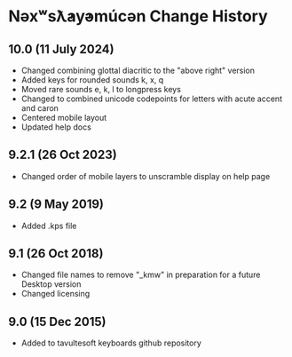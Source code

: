 Nəxʷsƛ̓ay̓əmúcən Change History
============================
10.0 (11 July 2024)
----------------
* Changed combining glottal diacritic to the "above right" version
* Added keys for rounded sounds k, x, q
* Moved rare sounds e, k, l to longpress keys
* Changed to combined unicode codepoints for letters with acute accent and caron
* Centered mobile layout
* Updated help docs


9.2.1 (26 Oct 2023)
----------------
* Changed order of mobile layers to unscramble display on help page

9.2 (9 May 2019)
----------------
* Added .kps file

9.1 (26 Oct 2018)
-----------------
* Changed file names to remove "_kmw" in preparation for a future Desktop version
* Changed licensing

9.0 (15 Dec 2015)
-----------------

* Added to tavultesoft keyboards github repository
